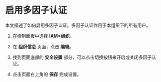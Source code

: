 # 启用多因子认证

本文描述了如何启用多因子认证。多因子认证作用于本组织下的所有用户。

1. 在控制面板中选择 **IAM>组织**。

2. 在 **组织信息** 页面，点击 **编辑**。

3. 找到页面底部的 **安全设置** 部分，可以点击切换按钮来开启或关闭多因子认证。

4. 点击页面右上角的 **保存** 完成设置。
